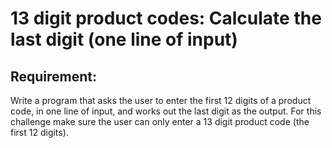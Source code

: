 # 13 digit product codes: Calculate the last digit (one line of input)

## Requirement:

Write a program that asks the user to enter the first 12 digits of a
product code, in one line of input, and works out the last digit as the output.
For this challenge make sure the user can only enter a 13 digit product
code (the first 12 digits).
